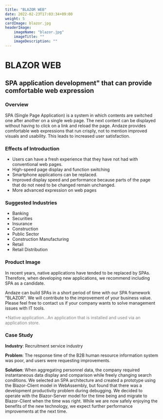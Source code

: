 ```yaml
---
title: "BLAZOR WEB"
date: 2022-02-23T17:03:34+09:00
weight: 5
cardImage: blazor.jpg
headerImage:
    imageName: "blazor.jpg"
    imageTitle: ""
    imageDescription: ""
---
```


# BLAZOR WEB

## SPA application development" that can provide comfortable web expression

### Overview

SPA (Single Page Application) is a system in which contents are switched one after another on a single web page. The next content can be displayed without having to click on a link and reload the page. Andaze provides comfortable web expressions that run crisply, not to mention improved visuals and usability. This leads to increased user satisfaction.

### Effects of Introduction

- Users can have a fresh experience that they have not had with conventional web pages.
- High-speed page display and function switching
- Smartphone applications can be replaced.
- Improved display speed and performance because parts of the page that do not need to be changed remain unchanged.
- More advanced expression on web pages

### Suggested Industries

- Banking
- Securities
- Insurance
- Construction
- Public Sector
- Construction Manufacturing
- Retail
- Retail Distribution

### Product Image

In recent years, native applications have tended to be replaced by SPAs. Therefore, when developing new applications, we recommend including SPA as a candidate.

Andaze can build SPAs in a short period of time with our SPA framework "BLAZOR". We will contribute to the improvement of your business value. Please feel free to contact us if your company wants to solve management issues with IT tools.

<font color="gray">*Native application...An application that is installed and used via an application store.</font>

### Case Study

**Industry**: Recruitment service industry  

**Problem**: The response time of the B2B human resource information system was poor, and users were requesting improvements.  

**Solution**: When aggregating personnel data, the company required instantaneous data display and comparison while freely changing search conditions. We selected an SPA architecture and created a prototype using the Blazor-Client model in WebAssembly, but found that there was a development productivity problem during debugging. We decided to operate with the Blazor-Server model for the time being and migrate to Blazor-Client when the time was right. While we are now safely enjoying the benefits of the new technology, we expect further performance improvements at the next time.